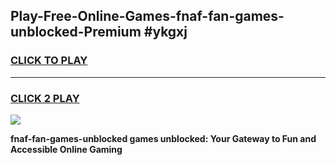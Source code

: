 
## Play-Free-Online-Games-fnaf-fan-games-unblocked-Premium #ykgxj
<h3>
<a href="https://premium.freeplayer.one?title=fnaf-fan-games-unblocked&ref=8M">CLICK TO PLAY</a></h3>
<hr>

<h3>
<a href="https://premium.freeplayer.one?title=fnaf-fan-games-unblocked&ref=8M">CLICK 2 PLAY</a>
  
</h3>

<a href="https://premium.freeplayer.one?title=fnaf-fan-games-unblocked&ref=8M"><img src="https://clearcache.store/games.png"></a>


**fnaf-fan-games-unblocked games unblocked: Your Gateway to Fun and Accessible Online Gaming**
